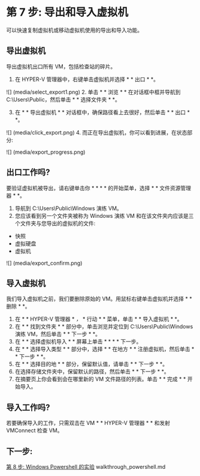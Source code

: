 ﻿# 第 7 步: 导出和导入虚拟机 

可以快速复制虚拟机或移动虚拟机使用的导出和导入功能。

## 导出虚拟机 

导出虚拟机出口所有 VM，包括检查站的碎片。

1. 在 HYPER-V 管理器中，右键单击虚拟机并选择 * * 出口 * *。

  ![] (media/select_export1.png)
2. 单击 * * 浏览 * * 在对话框中框并导航到 C:\Users\Public，然后单击 * * 选择文件夹 * *。 

3. 在 * * 导出虚拟机 * * 对话框中，确保路径看上去很好，然后单击 * * 出口 * *。

  ![] (media/click_export.png)
4. 而正在导出虚拟机，你可以看到进展，在状态部分:

  ![] (media/export_progress.png) 

## 出口工作吗? 

要验证虚拟机被导出，请右键单击你 * * * * 的开始菜单，选择 * * 文件资源管理器 * *。
1. 导航到 C:\Users\Public\Windows 演练 VM。
2. 您应该看到另一个文件夹被称为 Windows 演练 VM 和在该文件夹内应该是三个文件夹与您导出的虚拟机的文件:
 - 快照
 - 虚拟硬盘
 - 虚拟机 
 
  ![] (media/export_confirm.png)

## 导入虚拟机 

我们导入虚拟机之前，我们要删除原始的 VM。用鼠标右键单击虚拟机并选择 * * 删除 * *。 
1. 在 * * HYPER-V 管理器 * *，* * 行动 * * 菜单，单击 * * 导入虚拟机 * *。
2. 在 * * 找到文件夹 * * 部分中，单击浏览并定位到 C:\Users\Public\Windows 演练 VM，然后单击 * * 下一步 * *。
3. 在 * * 选择虚拟机导入 * * 屏幕上单击 * * * * 下一步。
4. 在 * * 选择导入类型 * * 部分中，选择 * * 在地方 * * 注册虚拟机，然后单击 * * 下一步 * *。 
6. 在 * * 选择目的地 * * 部分，保留默认值，请单击 * * 下一步 * *。
7. 在选择存储文件夹中，保留默认的路径，然后单击 * * 下一步 * *。
8. 在摘要页上你会看到会在哪里新的 VM 文件路径的列表。单击 * * 完成 * * 开始导入。


## 导入工作吗? 

若要确保导入的工作，只需双击在 VM * * HYPER-V 管理器 * * 和发射 VMConnect 检查 VM。 

## 下一步: 
[第 8 步: Windows Powershell 的实验]() walkthrough_powershell.md